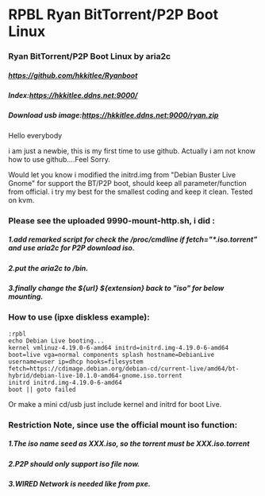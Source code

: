 # RPBL Ryan BitTorrent/P2P Boot Linux
### Ryan BitTorrent/P2P Boot Linux by aria2c

##### https://github.com/hkkitlee/Ryanboot
##### Index:https://hkkitlee.ddns.net:9000/
##### Download usb image:https://hkkitlee.ddns.net:9000/ryan.zip

Hello everybody

i am just a newbie, this is my first time to use github. Actually i am not know how to use github....Feel Sorry.

Would let you know i modified the initrd.img from "Debian Buster Live Gnome" for support the BT/P2P boot, should keep all parameter/function from official.
i try my best for the smallest coding and keep it clean.
Tested on kvm.

### Please see the uploaded 9990-mount-http.sh, i did :
##### 1.add remarked script for check the /proc/cmdline if fetch="*.iso.torrent" and use aria2c for P2P download iso.
##### 2.put the aria2c to /bin.
##### 3.finally change the ${url} ${extension} back to "iso" for below mounting.

### How to use (ipxe diskless example):

```
:rpbl
echo Debian Live booting...
kernel vmlinuz-4.19.0-6-amd64 initrd=initrd.img-4.19.0-6-amd64 boot=live vga=normal components splash hostname=DebianLive username=user ip=dhcp hooks=filesystem fetch=https://cdimage.debian.org/debian-cd/current-live/amd64/bt-hybrid/debian-live-10.1.0-amd64-gnome.iso.torrent
initrd initrd.img-4.19.0-6-amd64
boot || goto failed
```

Or make a mini cd/usb just include kernel and initrd for boot Live.

### Restriction Note, since use the official mount iso function:
##### 1.The iso name seed as XXX.iso, so the torrent must be XXX.iso.torrent
##### 2.P2P should only support iso file now.
##### 3.WIRED Network is needed like from pxe.
